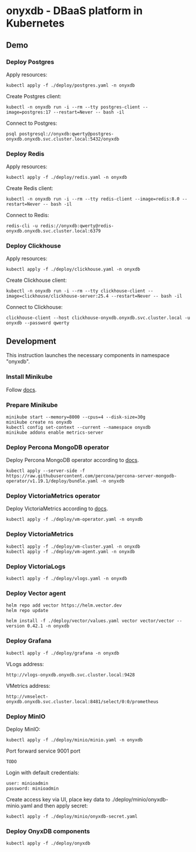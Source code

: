 # onyxdb - DBaaS platform in Kubernetes

## Demo

### Deploy Postgres

Apply resources:
```shell
kubectl apply -f ./deploy/postgres.yaml -n onyxdb
```

Create Postgres client:
```shell
kubectl -n onyxdb run -i --rm --tty postgres-client --image=postgres:17 --restart=Never -- bash -il
```

Connect to Postgres:
```shell
psql postgresql://onyxdb:qwerty@postgres-onyxdb.onyxdb.svc.cluster.local:5432/onyxdb
```

### Deploy Redis

Apply resources:
```shell
kubectl apply -f ./deploy/redis.yaml -n onyxdb
```

Create Redis client:
```shell
kubectl -n onyxdb run -i --rm --tty redis-client --image=redis:8.0 --restart=Never -- bash -il
```

Connect to Redis:
```shell
redis-cli -u redis://onyxdb:qwerty@redis-onyxdb.onyxdb.svc.cluster.local:6379
```

### Deploy Clickhouse

Apply resources:
```shell
kubectl apply -f ./deploy/clickhouse.yaml -n onyxdb
```

Create Clickhouse client:
```shell
kubectl -n onyxdb run -i --rm --tty clickhouse-client --image=clickhouse/clickhouse-server:25.4 --restart=Never -- bash -il
```

Connect to Clickhouse:
```shell
clickhouse-client --host clickhouse-onyxdb.onyxdb.svc.cluster.local -u onyxdb --password qwerty
```

## Development

This instruction launches the necessary components in namespace "onyxdb".

### Install Minikube

Follow [docs](https://kubernetes.io/ru/docs/tasks/tools/install-minikube/).

### Prepare Minikube

```shell
minikube start --memory=8000 --cpus=4 --disk-size=30g
minikube create ns onyxdb
kubectl config set-context --current --namespace onyxdb
minikube addons enable metrics-server
```

### Deploy Percona MongoDB operator

Deploy Percona MongoDB operator according to [docs](https://docs.percona.com/percona-operator-for-mongodb/minikube.html).

```shell
kubectl apply --server-side -f https://raw.githubusercontent.com/percona/percona-server-mongodb-operator/v1.19.1/deploy/bundle.yaml -n onyxdb
```

### Deploy VictoriaMetrics operator

Deploy VictoriaMetrics according to [docs](https://docs.victoriametrics.com/operator/setup/#installing-by-manifest).

```shell
kubectl apply -f ./deploy/vm-operator.yaml -n onyxdb
```

### Deploy VictoriaMetrics

```shell
kubectl apply -f ./deploy/vm-cluster.yaml -n onyxdb
kubectl apply -f ./deploy/vm-agent.yaml -n onyxdb
```

### Deploy VictoriaLogs

```shell
kubectl apply -f ./deploy/vlogs.yaml -n onyxdb
```

### Deploy Vector agent

```shell
helm repo add vector https://helm.vector.dev
helm repo update

helm install -f ./deploy/vector/values.yaml vector vector/vector --version 0.42.1 -n onyxdb
```

### Deploy Grafana

```shell
kubectl apply -f ./deploy/grafana -n onyxdb
```

VLogs address: 

```shell
http://vlogs-onyxdb.onyxdb.svc.cluster.local:9428
```

VMetrics address:

```shell
http://vmselect-onyxdb.onyxdb.svc.cluster.local:8481/select/0:0/prometheus
```

### Deploy MinIO

Deploy MinIO:
```shell
kubectl apply -f ./deploy/minio/minio.yaml -n onyxdb
```

Port forward service 9001 port
```shell
TODO
```

Login with default credentials:
```shell
user: minioadmin
password: minioadmin
```

Create access key via UI, place key data to ./deploy/minio/onyxdb-minio.yaml and then apply secret:
```shell
kubectl apply -f ./deploy/minio/onyxdb-secret.yaml
```

### Deploy OnyxDB components

```shell
kubectl apply -f ./deploy/onyxdb
```
